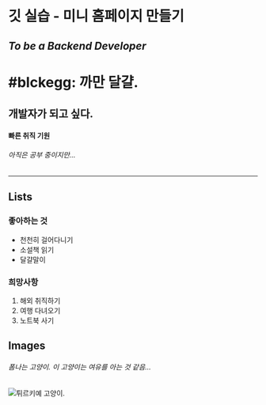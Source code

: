 # 깃 실습 - 미니 홈페이지 만들기

## *To be a Backend Developer*

# #blckegg: 까만 달걀.
## 개발자가 되고 싶다.

#### **빠른 취직 기원**
###### 아직은 공부 중이지만...  
___
## Lists

### 좋아하는 것

* 천천히 걸어다니기
* 소설책 읽기
* 달걀말이


### 희망사항

1. 해외 취직하기
2. 여행 다녀오기
3. 노트북 사기


## Images
###### 폼나는 고양이. 이 고양이는 여유를 아는 것 같음...
![튀르키예 고양이.](https://mblogthumb-phinf.pstatic.net/20160211_140/sarangn12_1455170064019DBHad_PNG/%B0%ED%BE%E7%C0%CC2.PNG?type=w420 "This is a sample image.")
